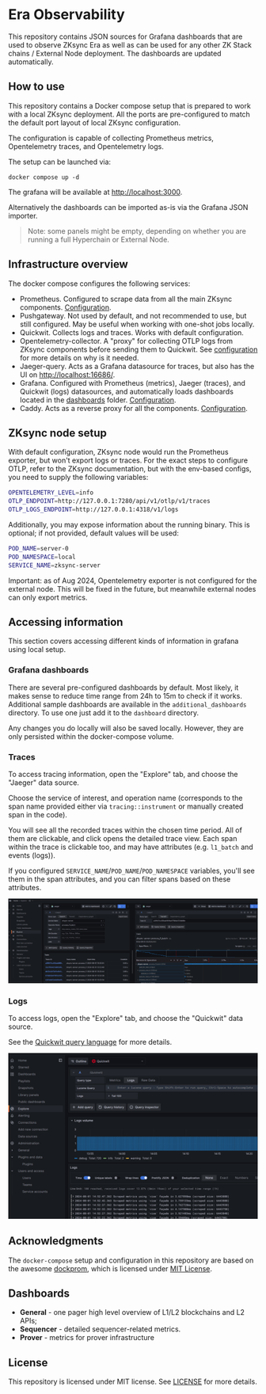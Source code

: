 # Era Observability

This repository contains JSON sources for Grafana dashboards that are used to observe ZKsync Era as well as can be 
used for any other ZK Stack chains / External Node deployment. The dashboards are updated automatically.

## How to use

This repository contains a Docker compose setup that is prepared to work with a local ZKsync deployment.
All the ports are pre-configured to match the default port layout of local ZKsync configuration.

The configuration is capable of collecting Prometheus metrics, Opentelemetry traces, and Opentelemetry logs.

The setup can be launched via:

```
docker compose up -d
```

The grafana will be available at [http://localhost:3000](http://localhost:3000).

Alternatively the dashboards can be imported as-is via the Grafana JSON importer. 

> Note: some panels might be empty, depending on whether you are running a full Hyperchain or External Node.

## Infrastructure overview

The docker compose configures the following services:

- Prometheus. Configured to scrape data from all the main ZKsync components. [Configuration](./etc/prometheus/prometheus.yml).
- Pushgateway. Not used by default, and not recommended to use, but still configured. May be useful when working with one-shot jobs
  locally.
- Quickwit. Collects logs and traces. Works with default configuration.
- Opentelemetry-collector. A "proxy" for collecting OTLP logs from ZKsync components before sending them to Quickwit.
  See [configuration](./etc/opentelemetry-collector/config.yaml) for more details on why is it needed.
- Jaeger-query. Acts as a Grafana datasource for traces, but also has the UI on [http://localhost:16686/](http://localhost:16686/).
- Grafana. Configured with Prometheus (metrics), Jaeger (traces), and Quickwit (logs) datasources, and automatically loads
  dashboards located in the [dashboards](./dashboards/) folder. [Configuration](./etc/grafana/).
- Caddy. Acts as a reverse proxy for all the components. [Configuration](./etc/caddy/Caddyfile).

## ZKsync node setup

With default configuration, ZKsync node would run the Prometheus exporter, but won't export logs or traces.
For the exact steps to configure OTLP, refer to the ZKsync documentation, but with the env-based configs, you need to supply the following
variables:

```bash
OPENTELEMETRY_LEVEL=info
OTLP_ENDPOINT=http://127.0.0.1:7280/api/v1/otlp/v1/traces
OTLP_LOGS_ENDPOINT=http://127.0.0.1:4318/v1/logs
```

Additionally, you may expose information about the running binary. This is optional; if not provided, default values will be used:

```bash
POD_NAME=server-0
POD_NAMESPACE=local
SERVICE_NAME=zksync-server
```

Important: as of Aug 2024, Opentelemetry exporter is not configured for the external node. This will be fixed in the future, but meanwhile
external nodes can only export metrics.

## Accessing information

This section covers accessing different kinds of information in grafana using local setup.

### Grafana dashboards


There are several pre-configured dashboards by default. Most likely, it makes sense to reduce time range from 24h to 15m to check if it works.
Additional sample dashboards are available in the `additional_dashboards` directory. To use one just add it to the `dashboard` directory.

Any changes you do locally will also be saved locally. However, they are only persisted within the docker-compose volume.

### Traces

To access tracing information, open the "Explore" tab, and choose the "Jaeger" data source.

Choose the service of interest, and operation name (corresponds to the span name provided either via `tracing::instrument` or manually created
span in the code).

You will see all the recorded traces within the chosen time period. All of them are clickable, and click opens the detailed trace view. Each
span within the trace is clickable too, and may have attributes (e.g. `l1_batch` and events (logs)).

If you configured `SERVICE_NAME`/`POD_NAME`/`POD_NAMESPACE` variables, you'll see them in the span attributes, and you can filter spans
based on these attributes.

![Tracing example](./static/jaeger_tracing.png)

### Logs

To access logs, open the "Explore" tab, and choose the "Quickwit" data source.

See the [Quickwit query language](https://quickwit.io/docs/reference/query-language) for more details.

![Logs example](./static/quickwit_logs.png)

## Acknowledgments

The `docker-compose` setup and configuration in this repository are based on the awesome [dockprom](https://github.com/stefanprodan/dockprom),
which is licensed under [MIT License](https://github.com/stefanprodan/dockprom/blob/master/LICENSE).

## Dashboards

* **General** - one pager high level overview of L1/L2 blockchains and L2 APIs;
* **Sequencer** - detailed sequencer-related metrics.
* **Prover** - metrics for prover infrastructure

## License

This repository is licensed under MIT license. See [LICENSE](./LICENSE) for more details.
